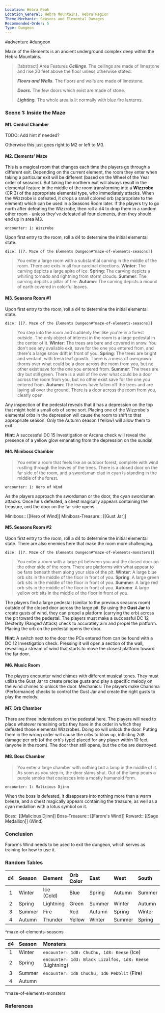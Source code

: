 ```yaml
---
Location: Hebra Peak
Location_General: Hebra Mountains, Hebra Region
Theme-Mechanic: Seasons and Elemental Damages
Recommended-Order: 5
Type: Dungeon
---
```


 #adventure #dungeon 

Maze of the Elements is an ancient underground complex deep within the Hebra Mountains.

>[!abstract] Area Features
 > ***Ceilings***. The ceilings are made of limestone and rise 20 feet above the floor unless otherwise stated.
 > 
 > ***Floors and Walls.*** The floors and walls are made of limestone.
 > 
 > ***Doors.*** The few doors which exist are made of stone.
 > 
 > ***Lighting.*** The whole area is lit normally with blue fire lanterns.

### Scene 1: Inside the Maze

#### M1. Central Chamber

TODO: Add hint if needed?

Otherwise this just goes right to M2 or left to M3.

#### M2. Elements' Maze

This is a magical room that changes each time the players go through a different exit. Depending on the current element, the room they enter when taking a particular exit will be different (based on the Wheel of the Year order of seasons). But taking the northern exit will always result in the elemental feature in the middle of the room transforming into a **Wizzrobe** (CR 3) of the appropriate elemental type, who immediately attacks. When the Wizzrobe is defeated, it drops a small colored orb (appropriate to the element) which can be used in a Seasons Room later. If the players try to go north after defeating the Wizzrobe, then roll a d4 to drop them in a random other room - unless they've defeated all four elements, then they should end up in area M3.

`encounter: 1: Wizzrobe`

Upon first entry to the room, roll a d4 to determine the initial elemental state.

`dice: [[7. Maze of the Elements Dungeon#^maze-of-elements-seasons]]`

>You enter a large room with a substantial carving in the middle of the room. There are exits in all four cardinal directions.
>**Winter**: The carving depicts a large spire of ice.
>**Spring**: The carving depicts a whirling tornado and lightning from storm clouds.
>**Summer**: The carving depicts a pillar of fire.
>**Autumn**: The carving depicts a mound of earth covered in colorful leaves.

#### M3. Seasons Room #1

Upon first entry to the room, roll a d4 to determine the initial elemental state.

`dice: [[7. Maze of the Elements Dungeon#^maze-of-elements-seasons]]`

>You step into the room and suddenly feel like you're in a forest outside. The only object of interest in the room is a large pedestal in the center of it.
>**Winter**: The trees are bare and covered in snow. You don't see any available exit, save for the one you entered from, and there's a large snow drift in front of you.
>**Spring**: The trees are bright and verdant, with fresh leaf growth. There is a mess of overgrown thorns over what could be a door across the room from you, but no other exist save for the one you entered from.
>**Summer**: The trees are dry but still green. There is a wall of fire over what could be a door across the room from you, but no other exist save for the one you entered from.
>**Autumn**: The leaves have fallen off the trees and are laying all over the ground. There is a door across the room from you, clearly open.

Any inspection of the pedestal reveals that it has a depression on the top that might hold a small orb of some sort. Placing one of the Wizzrobe's elemental orbs in the depression will cause the room to shift to that appropriate season. Only the Autumn season (Yellow) will allow them to exit.

**Hint**: A successful DC 15 Investigation or Arcana check will reveal the presence of a yellow glow emanating from the depression on the sundial.

#### M4. Miniboss Chamber

>You enter a room that feels like an outdoor forest, complete with wind rustling through the leaves of the trees. There is a closed door on the far side of the room, and a swordsman clad in cyan is standing in the middle of the forest.

`encounter: 1: Hero of Wind`

As the players approach the swordsman or the door, the cyan swordsman attacks. Once he's defeated, a chest magically appears containing the treasure, and the door on the far side opens.

Miniboss:: [[Hero of Wind]]
Miniboss-Treasure:: [[Gust Jar]]

#### M5. Seasons Room #2

Upon first entry to the room, roll a d4 to determine the initial elemental state. There are also enemies here that make the room more challenging.

`dice: [[7. Maze of the Elements Dungeon#^maze-of-elements-monsters]]`

>You enter a room with a large pit between you and the closed door on the other side of the room. There are platforms with what appear to be fans beneath them along your side of the pit.
>**Winter**: A large blue orb sits in the middle of the floor in front of you.
>**Spring**: A large green orb sits in the middle of the floor in front of you.
>**Summer**: A large red orb sits in the middle of the floor in front of you.
>**Autumn**: A large yellow orb sits in the middle of the floor in front of you.

The players find a large pedestal (similar to the previous seasons room) outside of the closed door across the large pit. By using the **Gust Jar** to create gusts of wind, they can propel a platform (carrying the orb) across the pit toward the pedestal. The players must make a successful DC 12 Dexterity (Ranged Attack) check to accurately aim and propel the platform. Placing the orb on the pedestal opens the door.

**Hint**: A switch next to the door the PCs entered from can be found with a DC 12 Investigation check. Pressing it will open a section of the wall, revealing a stream of wind that starts to move the closest platform toward the far door.

#### M6. Music Room

The players encounter wind chimes with different musical tones. They must utilize the Gust Jar to create precise gusts and play a specific melody on the wind chimes to unlock the door. Mechanics: The players make Charisma (Performance) checks to control the Gust Jar and create the right gusts to play the melody.

#### M7. Orb Chamber

There are three indentations on the pedestal here. The players will need to place whatever remaining orbs they have in the order in which they defeated those elemental Wizzrobes. Doing so will unlock the door. Putting them in the wrong order will cause the orbs to blow up, inflicting 2d8 damage per orb (of the orb's type) placed for any player within 10 feet (anyone in the room). The door then still opens, but the orbs are destroyed.

#### M8. Boss Chamber

>You enter a large chamber with nothing but a lamp in the middle of it. As soon as you step in, the door slams shut. Out of the lamp pours a purple smoke that coalesces into a mostly humanoid form.

`encounter: 1: Malicious Djinn`

When the boss is defeated, it disappears into nothing more than a warm breeze, and a chest magically appears containing the treasure, as well as a cyan medallion with a lotus symbol on it.

Boss:: [[Malicious Djinn]]
Boss-Treasure:: [[Farore's Wind]]
Reward:: [[Sage Medallion]] (Wind)

### Conclusion

Farore's Wind needs to be used to exit the dungeon, which serves as training for how to use it.

### Random Tables

| d4  | Season | Element    | Orb Color | East   | West   | South  |
|:---:|:------ |:---------- |:--------- |:------ |:------ |:------ |
|  1  | Winter | Ice (Cold) | Blue      | Spring | Autumn | Summer |
|  2  | Spring | Lightning  | Green     | Summer | Winter | Autumn |
|  3  | Summer | Fire       | Red       | Autumn | Spring | Winter |
|  4  | Autumn | Thunder    | Yellow    | Winter | Summer | Spring |
^maze-of-elements-seasons

| d4  | Season | Monsters                                                 |
|:---:|:------ |:-------------------------------------------------------- |
|  1  | Winter | `encounter: 1d8: ChuChu, 1d8: Keese` (Ice)               |
|  2  | Spring | `encounter: 1d3: Black Lizalfos, 1d8: Keese` (Lightning) |
|  3  | Summer | `encounter: 1d8 ChuChu, 1d6 Pebblit` (Fire)              |
|  4  | Autumn |                                                          |
^maze-of-elements-monsters

### References
